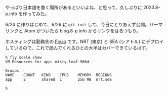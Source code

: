 やっぱり日本語を書く場所があるといいよね、と思って、久しぶりに 2023.8-p.info を作ってみた。

6/24 に作りはじめて、6/26 に `git init` して、今日にとりあえず公開。パーマリンクと Atom がついたら blog.8-p.info からリンクをはるつもり。

ホスティングは勤務先の [Fly.io](https://fly.io/) です。NRT (東京) と SEA (シアトル) にデプロイしているので、これで読んでくれるひとの大半はカバーできているはず。

```
% fly scale show
VM Resources for app: misty-leaf-9664

Groups
NAME    COUNT   KIND    CPUS    MEMORY  REGIONS
app     2       shared  1       256 MB  nrt,sea

%
```

